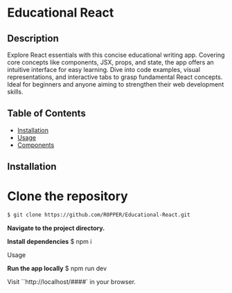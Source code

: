 # Educational React

## Description

Explore React essentials with this concise educational writing app. Covering core concepts like components, JSX, props, and state, the app offers an intuitive interface for easy learning. Dive into code examples, visual representations, and interactive tabs to grasp fundamental React concepts. Ideal for beginners and anyone aiming to strengthen their web development skills.

## Table of Contents

- [Installation](#installation)
- [Usage](#usage)
- [Components](#components)

## Installation

# Clone the repository
```bash
$ git clone https://github.com/R0PPER/Educational-React.git
```

**Navigate to the project directory.**

**Install dependencies**
$ npm i

Usage

**Run the app locally**
$ npm run dev

Visit ``http://localhost/####` in your browser.

